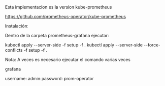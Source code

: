 Esta implementacion es la version kube-prometheus

https://github.com/prometheus-operator/kube-prometheus

Instalación:

Dentro de la carpeta prometheus-grafana ejecutar:

  kubectl apply --server-side -f setup -f .
  kubectl apply --server-side --force-conflicts -f setup -f .

Nota: A veces es necesario ejecutar el comando varias veces

grafana

username: admin
password: prom-operator
